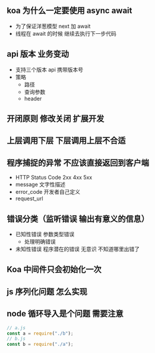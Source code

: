 ## koa 为什么一定要使用 async await

- 为了保证洋葱模型 next 加 await
- 线程在 await 的时候 继续去执行下一步代码

## api 版本 业务变动

- 支持三个版本 api 携带版本号
- 策略
  - 路径
  - 查询参数
  - header

## 开闭原则 修改关闭 扩展开发

## 上层调用下层 下层调用上层不合适

## 程序捕捉的异常 不应该直接返回到客户端

- HTTP Status Code 2xx 4xx 5xx
- message 文字性描述
- error_code 开发者自己定义
- request_url

## 错误分类（监听错误 输出有意义的信息）

- 已知性错误 参数类型错误
  - 处理明确错误
- 未知性错误 程序潜在的错误 无意识 不知道哪里出错了

## Koa 中间件只会初始化一次

## js 序列化问题 怎么实现

## node 循环导入是个问题 需要注意

```js
// a.js
const a = require("./b");
// b.js
const b = require("./a");
```

